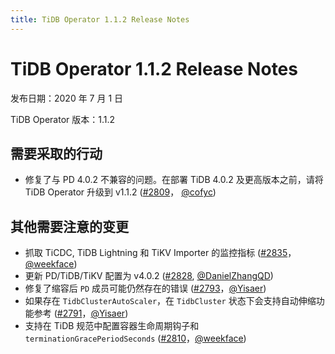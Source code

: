 ```yaml
---
title: TiDB Operator 1.1.2 Release Notes
---
```


# TiDB Operator 1.1.2 Release Notes

发布日期：2020 年 7 月 1 日

TiDB Operator 版本：1.1.2

## 需要采取的行动

- 修复了与 PD 4.0.2 不兼容的问题。在部署 TiDB 4.0.2 及更高版本之前，请将 TiDB Operator 升级到 v1.1.2 ([#2809](https://github.com/pingcap/tidb-operator/pull/2809)， [@cofyc](https://github.com/cofyc))

## 其他需要注意的变更

- 抓取 TiCDC, TiDB Lightning 和 TiKV Importer 的监控指标 ([#2835](https://github.com/pingcap/tidb-operator/pull/2835)，[@weekface](https://github.com/weekface))
- 更新 PD/TiDB/TiKV 配置为 v4.0.2 ([#2828](https://github.com/pingcap/tidb-operator/pull/2828), [@DanielZhangQD](https://github.com/DanielZhangQD))
- 修复了缩容后 `PD` 成员可能仍然存在的错误 ([#2793](https://github.com/pingcap/tidb-operator/pull/2793)，[@Yisaer](https://github.com/Yisaer))
- 如果存在 `TidbClusterAutoScaler`，在 `TidbCluster` 状态下会支持自动伸缩功能参考 ([#2791](https://github.com/pingcap/tidb-operator/pull/2791)，[@Yisaer](https://github.com/Yisaer))
- 支持在 TiDB 规范中配置容器生命周期钩子和 `terminationGracePeriodSeconds` ([#2810](https://github.com/pingcap/tidb-operator/pull/2810)，[@weekface](https://github.com/weekface))
